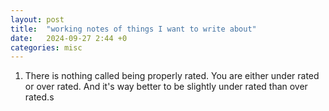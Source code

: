 ```yaml
---
layout: post
title:  "working notes of things I want to write about"
date:   2024-09-27 2:44 +0
categories: misc
---
```


1. There is nothing called being properly rated. You are either under rated or over rated. And it's way better to be slightly under rated than over rated.s